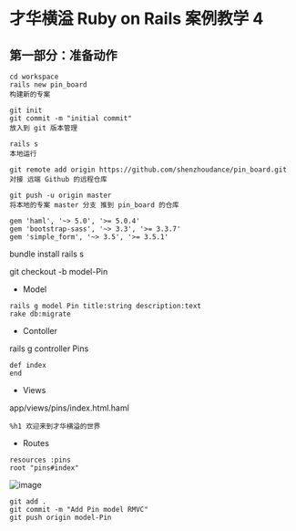 # 才华横溢 Ruby on Rails 案例教学 4

## 第一部分：准备动作

```
cd workspace
rails new pin_board
构建新的专案

git init
git commit -m "initial commit"
放入到 git 版本管理

rails s
本地运行

git remote add origin https://github.com/shenzhoudance/pin_board.git
对接 远端 Github 的远程仓库

git push -u origin master
将本地的专案 master 分支 推到 pin_board 的仓库
```
```
gem 'haml', '~> 5.0', '>= 5.0.4'
gem 'bootstrap-sass', '~> 3.3', '>= 3.3.7'
gem 'simple_form', '~> 3.5', '>= 3.5.1'
```
bundle install
rails  s

git checkout -b model-Pin

- Model
```
rails g model Pin title:string description:text
rake db:migrate
```
- Contoller

rails g controller Pins
```
def index
end
```
- Views

app/views/pins/index.html.haml
```
%h1 欢迎来到才华横溢的世界
```
- Routes
```
resources :pins
root "pins#index"
```
![image](https://ws2.sinaimg.cn/large/006tNc79gy1fpce1zhbrbj30xi0fumyf.jpg)

```
git add .
git commit -m "Add Pin model RMVC"
git push origin model-Pin
```
